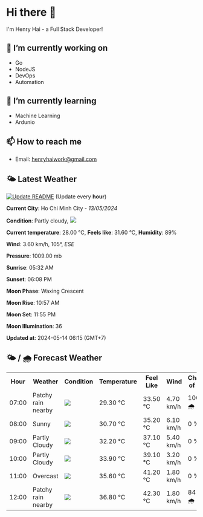 # Hi there 👋

I'm Henry Hai - a Full Stack Developer!

## 🔭 I’m currently working on

- Go
- NodeJS
- DevOps
- Automation

## 🌱 I’m currently learning

- Machine Learning
- Ardunio

## 📫 How to reach me

- Email: <henryhaiwork@gmail.com>

## 🌤️ Latest Weather
[![Update README](https://github.com/henry0hai/henry0hai/actions/workflows/udpateReadme.yml/badge.svg)](https://github.com/henry0hai/henry0hai/actions/workflows/udpateReadme.yml)
(Update every **hour**)
<!-- CURRENT_WEATHER:START -->
**Current City**: Ho Chi Minh City - *13/05/2024*

**Condition**: Partly cloudy, <img src="https://cdn.weatherapi.com/weather/64x64/day/116.png"/>

**Current temperature**: 28.00 °C, **Feels like**: 31.60 °C, **Humidity**: 89%

**Wind**: 3.60 km/h, 105°, *ESE*

**Pressure**: 1009.00 mb

**Sunrise**: 05:32 AM

**Sunset**: 06:08 PM

**Moon Phase**: Waxing Crescent

**Moon Rise**: 10:57 AM

**Moon Set**: 11:55 PM

**Moon Illumination**: 36

**Updated at**: 2024-05-14 06:15 (GMT+7)<!-- CURRENT_WEATHER:END -->

## 🌤️ / 🌧️ Forecast Weather
<!-- FORECAST_WEATHER:START -->
<table>
		<tr>
			<th>Hour</th>
			<th>Weather</th>
			<th>Condition</th>
			<th>Temperature</th>
			<th>Feel Like</th>
			<th>Wind</th>
			<th>Chance of Rain</th>
		</tr>
				<tr>
					<td>07:00</td>
					<td>Patchy rain nearby</td>
					<td><img src='https://cdn.weatherapi.com/weather/64x64/day/176.png'/></td>
					<td>29.30 °C</td>
					<td>33.50 °C</td>
					<td>4.70 km/h</td>
					<td>100 % 🌧️</td>
				</tr>
				<tr>
					<td>08:00</td>
					<td>Sunny</td>
					<td><img src='https://cdn.weatherapi.com/weather/64x64/day/113.png'/></td>
					<td>30.70 °C</td>
					<td>35.20 °C</td>
					<td>6.10 km/h</td>
					<td>0 %</td>
				</tr>
				<tr>
					<td>09:00</td>
					<td>Partly Cloudy </td>
					<td><img src='https://cdn.weatherapi.com/weather/64x64/day/116.png'/></td>
					<td>32.20 °C</td>
					<td>37.10 °C</td>
					<td>5.40 km/h</td>
					<td>0 %</td>
				</tr>
				<tr>
					<td>10:00</td>
					<td>Partly Cloudy </td>
					<td><img src='https://cdn.weatherapi.com/weather/64x64/day/116.png'/></td>
					<td>33.90 °C</td>
					<td>39.10 °C</td>
					<td>3.20 km/h</td>
					<td>0 %</td>
				</tr>
				<tr>
					<td>11:00</td>
					<td>Overcast </td>
					<td><img src='https://cdn.weatherapi.com/weather/64x64/day/122.png'/></td>
					<td>35.60 °C</td>
					<td>41.20 °C</td>
					<td>1.80 km/h</td>
					<td>0 %</td>
				</tr>
				<tr>
					<td>12:00</td>
					<td>Patchy rain nearby</td>
					<td><img src='https://cdn.weatherapi.com/weather/64x64/day/176.png'/></td>
					<td>36.80 °C</td>
					<td>42.30 °C</td>
					<td>1.80 km/h</td>
					<td>84 % 🌧️</td>
				</tr>
</table>
<!-- FORECAST_WEATHER:END -->
